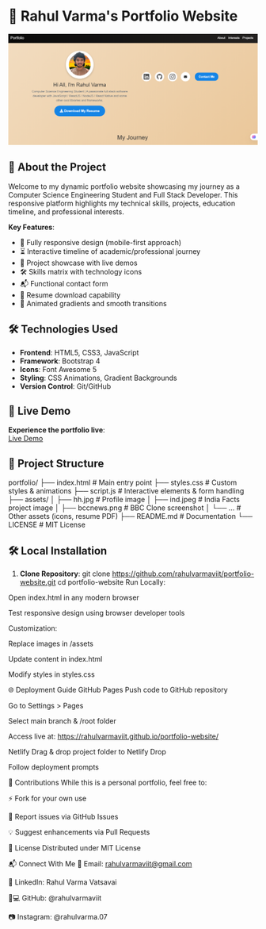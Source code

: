 # 🚀 Rahul Varma's Portfolio Website

![Portfolio Preview](./assests/screenshot.png)

## 🌟 About the Project
Welcome to my dynamic portfolio website showcasing my journey as a Computer Science Engineering Student and Full Stack Developer. This responsive platform highlights my technical skills, projects, education timeline, and professional interests.

**Key Features**:
- 📱 Fully responsive design (mobile-first approach)
- ⏳ Interactive timeline of academic/professional journey
- 💼 Project showcase with live demos
- 🛠️ Skills matrix with technology icons
- 📬 Functional contact form
- 📄 Resume download capability
- 🌈 Animated gradients and smooth transitions

## 🛠️ Technologies Used
- **Frontend**: HTML5, CSS3, JavaScript
- **Framework**: Bootstrap 4
- **Icons**: Font Awesome 5
- **Styling**: CSS Animations, Gradient Backgrounds
- **Version Control**: Git/GitHub

## 🚀 Live Demo
**Experience the portfolio live**:  
[Live Demo](https://rahulvarmaviit.netlify.app/)

## 📂 Project Structure
portfolio/
├── index.html # Main entry point
├── styles.css # Custom styles & animations
├── script.js # Interactive elements & form handling
├── assets/
│ ├── hh.jpg # Profile image
│ ├── ind.jpeg # India Facts project image
│ ├── bccnews.png # BBC Clone screenshot
│ └── ... # Other assets (icons, resume PDF)
├── README.md # Documentation
└── LICENSE # MIT License

## 🛠️ Local Installation
1. **Clone Repository**:
git clone https://github.com/rahulvarmaviit/portfolio-website.git
cd portfolio-website
Run Locally:

Open index.html in any modern browser

Test responsive design using browser developer tools

Customization:

Replace images in /assets

Update content in index.html

Modify styles in styles.css

🌐 Deployment Guide
GitHub Pages
Push code to GitHub repository

Go to Settings > Pages

Select main branch & /root folder

Access live at: https://rahulvarmaviit.github.io/portfolio-website/

Netlify
Drag & drop project folder to Netlify Drop

Follow deployment prompts

🤝 Contributions
While this is a personal portfolio, feel free to:

⚡ Fork for your own use

🐛 Report issues via GitHub Issues

💡 Suggest enhancements via Pull Requests

📜 License
Distributed under MIT License

📬 Connect With Me
📧 Email: rahulvarmaviit@gmail.com

💼 LinkedIn: Rahul Varma Vatsavai

👨💻 GitHub: @rahulvarmaviit

📷 Instagram: @rahulvarma.07

